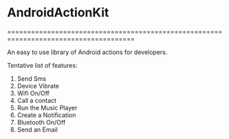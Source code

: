 # AndroidActionKit
======================================================================================


An easy to use library of Android actions for developers.

Tentative list of features:

1. Send Sms
2. Device Vibrate
3. Wifi On/Off
4. Call a contact
5. Run the Music Player
6. Create a Notification
7. Bluetooth On/Off
8. Send an Email
